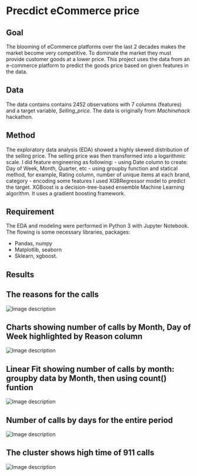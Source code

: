 # Precdict eCommerce price
## Goal
The blooming of eCommerce platforms over the last 2 decades makes the market become very competitive. To dominate the market they must provide customer goods at a lower price. This project uses the data from an e-commerce platform to predict the goods price based on given features in the data. 

## Data
The data contains contains 2452 observations with 7 columns (features) and a target variable, _Selling_price_. The data is originally from _Machinehack_ hackathon. 

## Method
The exploratory data analysis (EDA) showed a highly skewed distribution of the selling price. The selling price was then transformed into a logarithmic scale. I did feature engineering as following:
    - using Date column to create: Day of Week, Month, Quarter, etc
    - using groupby function and statical method, for example, Rating column, number of unique items at each brand, category
    - encoding some features
I used XGBRegressor model to predict the target. XGBoost is a decision-tree-based ensemble Machine Learning algorithm. It uses a gradient boosting framework. 

## Requirement
The EDA and modeling were performed in Python 3 with Jupyter Notebook. The flowing is some necessary libraries, packages:
   - Pandas, numpy
   - Matplotlib, seaborn
   - Sklearn, xgboost.
   
## Results

## The reasons for the calls

![Image description](https://github.com/lamdoanduc/911-Calls/blob/master/Plots/fig_countplot_reason_1.png)

## Charts showing number of calls by Month, Day of Week highlighted by Reason column

![Image description](https://github.com/lamdoanduc/911-Calls/blob/master/Plots/calls_by_time.png)

## Linear Fit showing number of calls by month: groupby data by Month, then using count() funtion

![Image description](https://github.com/lamdoanduc/911-Calls/blob/master/Plots/Number_of_calls_by_Month.png)

## Number of calls by days for the entire period

![Image description](https://github.com/lamdoanduc/911-Calls/blob/master/Plots/Number_of_calls_by_time.png)

## The cluster shows high time of 911 calls

![Image description](https://github.com/lamdoanduc/911-Calls/blob/master/Plots/heatmap.png)


